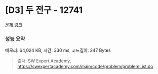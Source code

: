 # [D3] 두 전구 - 12741 

[문제 링크](https://swexpertacademy.com/main/code/problem/problemDetail.do?contestProbId=AXuUo_Tqs9kDFARa) 

### 성능 요약

메모리: 64,024 KB, 시간: 330 ms, 코드길이: 247 Bytes



> 출처: SW Expert Academy, https://swexpertacademy.com/main/code/problem/problemList.do